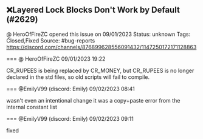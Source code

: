 ## ❌Layered Lock Blocks Don't Work by Default (#2629)
@ HeroOfFireZC opened this issue on 09/01/2023
Status: unknown
Tags: Closed,Fixed
Source: #bug-reports https://discord.com/channels/876899628556091432/1147250172171128863


=== @ HeroOfFireZC 09/01/2023 19:22

CR_RUPEES is being replaced by CR_MONEY, but CR_RUPEES is no longer declared in the std files, so old scripts will fail to compile.

=== @EmilyV99 (discord: Emily) 09/02/2023 08:41

wasn't even an intentional change
it was a copy+paste error from the internal constant list

=== @EmilyV99 (discord: Emily) 09/02/2023 09:11

fixed
